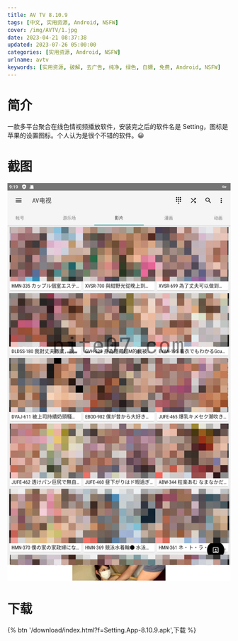 ```yaml
---
title: AV TV 8.10.9
tags: [中文, 实用资源, Android, NSFW]
cover: /img/AVTV/1.jpg
date: 2023-04-21 08:37:38
updated: 2023-07-26 05:00:00
categories: [实用资源, Android, NSFW]
urlname: avtv
keywords: [实用资源, 破解, 去广告, 纯净, 绿色, 白嫖, 免费, Android, NSFW]
---
```


# 简介

一款多平台聚合在线色情视频播放软件，安装完之后的软件名是 Setting，图标是苹果的设置图标。个人认为是很个不错的软件。😀

# 截图

![](/img/AVTV/2.jpg)

# 下载

{% btn '/download/index.html?f=Setting.App-8.10.9.apk',下载 %}

<script>
    enableNSFW();
</script>